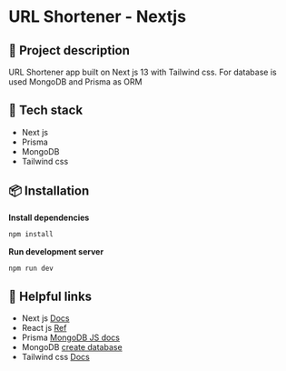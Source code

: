 # URL Shortener - Nextjs
## 📄 Project description
URL Shortener app built on Next js 13 with Tailwind css. For database is used MongoDB and Prisma as ORM

## 🚀 Tech stack
* Next js
* Prisma
* MongoDB
* Tailwind css

## 📦 Installation

**Install dependencies**
```bash
npm install
```

**Run development server**
```bash
npm run dev
```

## 📌 Helpful links
* Next js [Docs](https://nextjs.org/docs/getting-started)
* React js [Ref](https://react.dev/reference/react)
* Prisma [MongoDB JS docs](https://www.prisma.io/docs/getting-started/setup-prisma/start-from-scratch/mongodb-node-mongodb)
* MongoDB [create database](https://www.mongodb.com/)
* Tailwind css [Docs](https://tailwindcss.com/docs/guides/nextjs)
